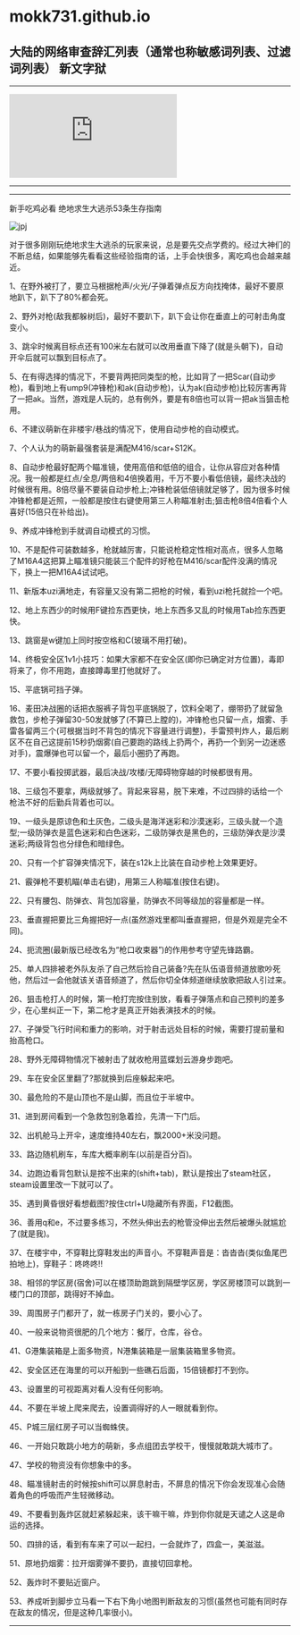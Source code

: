 # mokk731.github.io



## 大陆的网络审查辞汇列表（通常也称敏感词列表、过滤词列表）  新文字狱
-------------

![敏感词列表](https://mokk731.github.io/%E5%AE%A1%E6%9F%A5%E8%BE%9E%E6%B1%87%E5%88%97%E8%A1%A8.html)

------------------------
--------------------------------------------
新手吃鸡必看 绝地求生大逃杀53条生存指南


![jpj](http://newsimg.5054399.com/uploads/userup/1710/0916193624B.jpg)


对于很多刚刚玩绝地求生大逃杀的玩家来说，总是要先交点学费的。经过大神们的不断总结，如果能够先看看这些经验指南的话，上手会快很多，离吃鸡也会越来越近。




1、在野外被打了，要立马根据枪声/火光/子弹着弹点反方向找掩体，最好不要原地趴下，趴下了80%都会死。

2、野外对枪(敌我都躲树后)，最好不要趴下，趴下会让你在垂直上的可射击角度变小。

3、跳伞时候离目标点还有100米左右就可以改用垂直下降了(就是头朝下)，自动开伞后就可以飘到目标点了。

5、在有得选择的情况下，不要背两把同类型的枪，比如背了一把Scar(自动步枪)，看到地上有ump9(冲锋枪)和ak(自动步枪)，认为ak(自动步枪)比较厉害再背了一把ak。当然，游戏是人玩的，总有例外，要是有8倍也可以背一把ak当狙击枪用。

6、不建议萌新在非楼宇/巷战的情况下，使用自动步枪的自动模式。

7、个人认为的萌新最强套装是满配M416/scar+S12K。

8、自动步枪最好配两个瞄准镜，使用高倍和低倍的组合，让你从容应对各种情况。我一般都是红点/全息/两倍和4倍换着用，千万不要小看低倍镜，最终决战的时候很有用。8倍尽量不要装自动步枪上;冲锋枪装低倍镜就足够了，因为很多时候冲锋枪都是近照，一般都是按住右键使用第三人称瞄准射击;狙击枪8倍4倍看个人喜好(15倍只在补给出)。

9、养成冲锋枪到手就调自动模式的习惯。

10、不是配件可装数越多，枪就越厉害，只能说枪稳定性相对高点，很多人忽略了M16A4这把算上瞄准镜只能装三个配件的好枪在M416/scar配件没满的情况下，换上一把M16A4试试吧。

11、新版本uzi满地走，有容量又没有第二把枪的时候，看到uzi枪托就捡一个吧。

12、地上东西少的时候用F键捡东西更快，地上东西多又乱的时候用Tab捡东西更快。

13、跳窗是w键加上同时按空格和C(玻璃不用打破)。

14、终极安全区1v1小技巧：如果大家都不在安全区(即你已确定对方位置)，毒即将来了，你不用跑，直接蹲毒里打他就好了。

15、平底锅可挡子弹。

16、麦田决战圈的话把衣服裤子背包平底锅脱了，饮料全喝了，绷带扔了就留急救包，步枪子弹留30-50发就够了(不算已上膛的)，冲锋枪也只留一点，烟雾、手雷各留两三个(可根据当时不背包的情况下容量进行调整)，手雷预判炸人，最后刷区不在自己这提前15秒扔烟雾(自己要跑的路线上扔两个，再扔一个到另一边迷惑对手)，震爆弹也可以留一个，最后小圈扔了再跑。

17、不要小看投掷武器，最后决战/攻楼/无障碍物穿越的时候都很有用。

18、三级包不要拿，两级就够了。背起来容易，脱下来难，不过四排的话给一个枪法不好的后勤兵背着也可以。

19、一级头是原谅色和土灰色，二级头是海洋迷彩和沙漠迷彩，三级头就一个造型;一级防弹衣是蓝色迷彩和白色迷彩，二级防弹衣是黑色的，三级防弹衣是沙漠迷彩;两级背包也分绿色和暗绿色。

20、只有一个扩容弹夹情况下，装在s12k上比装在自动步枪上效果更好。

21、霰弹枪不要机瞄(单击右键)，用第三人称瞄准(按住右键)。

22、只有腰包、防弹衣、背包加容量，防弹衣不同等级加的容量都是一样。

23、垂直握把要比三角握把好一点(虽然游戏里都叫垂直握把，但是外观是完全不同)。

24、扼流圈(最新版已经改名为“枪口收束器”)的作用参考守望先锋路霸。

25、单人四排被老外队友杀了自己然后捡自己装备?先在队伍语音频道放歌吵死他，然后过一会他就该关语音频道了，然后你切全体频道继续放歌把敌人引过来。

26、狙击枪打人的时候，第一枪打完按住别放，看看子弹落点和自己预判的差多少，在心里纠正一下，第二枪才是真正开始表演技术的时候。

27、子弹受飞行时间和重力的影响，对于射击远处目标的时候，需要打提前量和抬高枪口。

28、野外无障碍物情况下被射击了就收枪用蓝蝶划云游身步跑吧。

29、车在安全区里翻了?那就换到后座躲起来吧。

30、最危险的不是山顶也不是山脚，而且位于半坡中。

31、进到房间看到一个急救包别急着捡，先清一下门后。

32、出机舱马上开伞，速度维持40左右，飘2000+米没问题。

33、路边随机刷车，车库大概率刷车(以前是百分百)。

34、边跑边看背包默认是按不出来的(shift+tab)，默认是按出了steam社区，steam设置里改一下就可以了。

35、遇到黄昏很好看想截图?按住ctrl+U隐藏所有界面，F12截图。

36、善用q和e，不过要多练习，不然头伸出去的枪管没伸出去然后被爆头就尴尬了(就是我)。

37、在楼宇中，不穿鞋比穿鞋发出的声音小。不穿鞋声音是：沓沓沓(类似鱼尾巴拍地上)，穿鞋子：咚咚咚!!

38、相邻的学区房(宿舍)可以在楼顶助跑跳到隔壁学区房，学区房楼顶可以跳到一楼门口的顶部，跳得好不掉血。

39、周围房子门都开了，就一栋房子门关的，要小心了。

40、一般来说物资很肥的几个地方：餐厅，仓库，谷仓。

41、G港集装箱是上面多物资，N港集装箱是一层集装箱里多物资。

42、安全区还在海里的可以开船到一些礁石后面，15倍镜都打不到你。

43、设置里的可视距离对看人没有任何影响。

44、不要在半坡上爬来爬去，设置调得好的人一眼就看到你。

45、P城三层红房子可以当蜘蛛侠。

46、一开始只敢跳小地方的萌新，多点组团去学校干，慢慢就敢跳大城市了。

47、学校的物资没有你想象中的多。

48、瞄准镜射击的时候按shift可以屏息射击，不屏息的情况下你会发现准心会随着角色的呼吸而产生轻微移动。

49、不要看到轰炸区就赶紧躲起来，该干嘛干嘛，炸到你你就是天谴之人这是命运的选择。

50、四排的话，看到有车来了可以一起扫，一会就炸了，四盒一，美滋滋。

51、原地扔烟雾：拉开烟雾弹不要扔，直接切回拿枪。

52、轰炸时不要贴近窗户。

53、养成听到脚步立马看一下右下角小地图判断敌友的习惯(虽然也可能有同时存在敌友的情况，但是这种几率很小)。


---------------------------------------------

